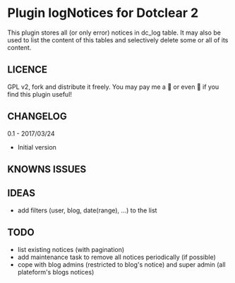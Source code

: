 # Plugin logNotices for Dotclear 2

This plugin stores all (or only error) notices in dc_log table. It may also be used to list the content of this tables and selectively delete some or all of its content.


## LICENCE

GPL v2, fork and distribute it freely. You may pay me a 🍺 or even 🍻 if you find this plugin useful!


## CHANGELOG

0.1 - 2017/03/24

- Initial version


## KNOWNS ISSUES


## IDEAS

- add filters (user, blog, date(range), …) to the list


## TODO

- list existing notices (with pagination)
- add maintenance task to remove all notices periodically (if possible)
- cope with blog admins (restricted to blog's notice) and super admin (all plateform's blogs notices)
